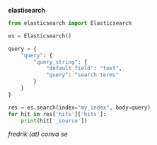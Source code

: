 __elastisearch__
```python
from elasticsearch import Elasticsearch

es = Elasticsearch()

query = {
    "query": {
        "query_string": {
            "default_field": "text",
            "query": "search terms"
        }
    }
}

res = es.search(index="my_index", body=query)
for hit in res['hits']['hits']:
    print(hit['_source'])
```
_fredrik (at) conva se_
